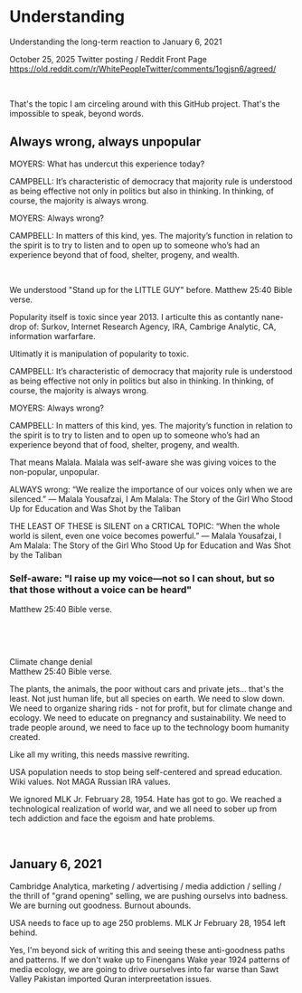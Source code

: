 # Understanding

Understanding the long-term reaction to January 6, 2021

October 25, 2025 Twitter posting / Reddit Front Page     
https://old.reddit.com/r/WhitePeopleTwitter/comments/1ogjsn6/agreed/

&nbsp;

That's the topic I am circeling around with this GitHub project. That's the impossible to speak, beyond words.

## Always wrong, always unpopular

MOYERS: What has undercut this experience today?

CAMPBELL: It’s characteristic of democracy that majority rule is understood as being effective not only in politics but also in thinking. In thinking, of course, the majority is always wrong.

MOYERS: Always wrong?

CAMPBELL: In matters of this kind, yes. The majority’s function in relation to the spirit is to try to listen and to open up to someone who’s had an experience beyond that of food, shelter, progeny, and wealth.

&nbsp;

We understood "Stand up for the LITTLE GUY" before. Matthew 25:40 Bible verse.

Popularity itself is toxic since year 2013. I articulte this as contantly nane-drop of: Surkov, Internet Research Agency, IRA, Cambrige Analytic, CA, information warfarfare.

Ultimatly it is manipulation of popularity to toxic. 

CAMPBELL: It’s characteristic of democracy that majority rule is understood as being effective not only in politics but also in thinking. In thinking, of course, the majority is always wrong.

MOYERS: Always wrong?

CAMPBELL: In matters of this kind, yes. The majority’s function in relation to the spirit is to try to listen and to open up to someone who’s had an experience beyond that of food, shelter, progeny, and wealth.

That means Malala. Malala was self-aware she was giving voices to the non-popular, unpopular. 

ALWAYS wrong: “We realize the importance of our voices only when we are silenced.”
― Malala Yousafzai, I Am Malala: The Story of the Girl Who Stood Up for Education and Was Shot by the Taliban

THE LEAST OF THESE is SILENT on a CRTICAL TOPIC: “When the whole world is silent, even one voice becomes powerful.”
― Malala Yousafzai, I Am Malala: The Story of the Girl Who Stood Up for Education and Was Shot by the Taliban

### Self-aware: "I raise up my voice—not so I can shout, but so that those without a voice can be heard"

Matthew 25:40 Bible verse.

&nbsp;

&nbsp;

Climate change denial    
Matthew 25:40 Bible verse.   

The plants, the animals, the poor without cars and private jets... that's the least. Not just human life, but all species on earth. We need to slow down. We need to organize sharing rids - not for profit, but for climate change and ecology. We need to educate on pregnancy and sustainability. We need to trade people around, we need to face up to the technology boom humanity created. 

Like all my writing, this needs massive rewriting.

USA population needs to stop being self-centered and spread education. Wiki values. Not MAGA Russian IRA values.

We ignored MLK Jr. February 28, 1954. Hate has got to go. We reached a technological realization of world war, and we all need to sober up from tech addiction and face the egoism and hate problems.

&nbsp;

## January 6, 2021 

Cambridge Analytica, marketing / advertising / media addiction / selling / the thrill of "grand opening" selling, we are pushing ourselvs into badness. We are burning out goodness. Burnout abounds.

USA needs to face up to age 250 problems. MLK Jr February 28, 1954 left behind.

Yes, I'm beyond sick of writing this and seeing these anti-goodness paths and patterns. If we don't wake up to Finengans Wake year 1924 patterns of media ecology, we are going to drive ourselves into far warse than Sawt Valley Pakistan imported Quran interpreetation issues.
